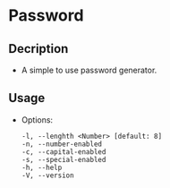 # Password

## Decription

- A simple to use password generator.

## Usage

- Options:

    ```term
    -l, --lenghth <Number> [default: 8]
    -n, --number-enabled
    -c, --capital-enabled
    -s, --special-enabled
    -h, --help
    -V, --version
    ```

